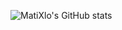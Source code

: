 ![MatiXlo's GitHub stats](https://github-readme-stats.vercel.app/api?username=MatiXlo&show_icons=true&theme=transparent)
